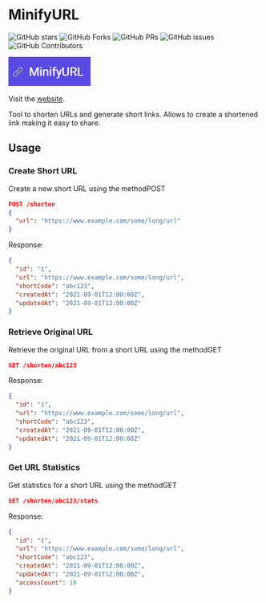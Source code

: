 # MinifyURL

![GitHub stars](https://img.shields.io/github/stars/angellisandroerazo/minify-url)
![GitHub Forks](https://img.shields.io/github/forks/angellisandroerazo/minify-url)
![GitHub PRs](https://img.shields.io/github/issues-pr/angellisandroerazo/minify-url)
![GitHub issues](https://img.shields.io/github/issues/angellisandroerazo/minify-url)
![GitHub Contributors](https://img.shields.io/github/contributors/angellisandroerazo/minify-url)

![web](./lib/img/minify-url.png)

Visit the [website](https://github.com/angellisandroerazo/minify-url).


Tool to shorten URLs and generate short links. Allows to create a shortened link making it easy to share.

## Usage

### Create Short URL
Create a new short URL using the methodPOST

```json
POST /shorten
{
  "url": "https://www.example.com/some/long/url"
}
```

Response:

```json
{
  "id": "1",
  "url": "https://www.example.com/some/long/url",
  "shortCode": "abc123",
  "createdAt": "2021-09-01T12:00:00Z",
  "updatedAt": "2021-09-01T12:00:00Z"
}
```

### Retrieve Original URL
Retrieve the original URL from a short URL using the methodGET

```json
GET /shorten/abc123
```

Response:
```json
{
  "id": "1",
  "url": "https://www.example.com/some/long/url",
  "shortCode": "abc123",
  "createdAt": "2021-09-01T12:00:00Z",
  "updatedAt": "2021-09-01T12:00:00Z"
}
```

### Get URL Statistics
Get statistics for a short URL using the methodGET
```json	
GET /shorten/abc123/stats
```

Response:
```json
{
  "id": "1",
  "url": "https://www.example.com/some/long/url",
  "shortCode": "abc123",
  "createdAt": "2021-09-01T12:00:00Z",
  "updatedAt": "2021-09-01T12:00:00Z",
  "accessCount": 10
}
```